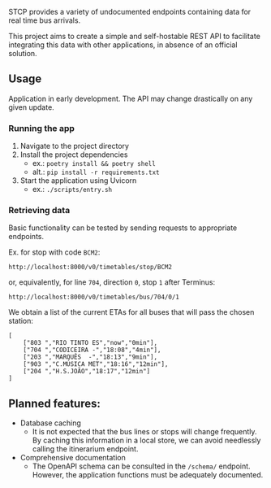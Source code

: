 STCP provides a variety of undocumented endpoints containing data for real time bus arrivals.

This project aims to create a simple and self-hostable REST API to facilitate integrating this data with other applications, in absence of an official solution.


## Usage
Application in early development. The API may change drastically on any given update.

### Running the app
1. Navigate to the project directory
2. Install the project dependencies
   - ex.: `poetry install && poetry shell`
   - alt.: `pip install -r requirements.txt`
3. Start the application using Uvicorn
   - ex.: `./scripts/entry.sh`

### Retrieving data
Basic functionality can be tested by sending requests to appropriate endpoints.

Ex. for stop with code `BCM2`:
```
http://localhost:8000/v0/timetables/stop/BCM2
```
or, equivalently, for line `704`, direction `0`, stop `1` after Terminus:
```
http://localhost:8000/v0/timetables/bus/704/0/1
```

We obtain a list of the current ETAs for all buses that will pass the chosen station:
```
[
    ["803 ","RIO TINTO ES","now","0min"],
    ["704 ","CODICEIRA -","18:08","4min"],
    ["203 ","MARQUÊS  -","18:13","9min"],
    ["903 ","C.MÚSICA MET","18:16","12min"],
    ["204 ","H.S.JOÃO","18:17","12min"]
]
```


## Planned features:
- Database caching
    - It is not expected that the bus lines or stops will change frequently. By caching this information in a local store, we can avoid needlessly calling the itinerarium endpoint.
- Comprehensive documentation
    - The OpenAPI schema can be consulted in the `/schema/` endpoint. However, the application functions must be adequately documented.